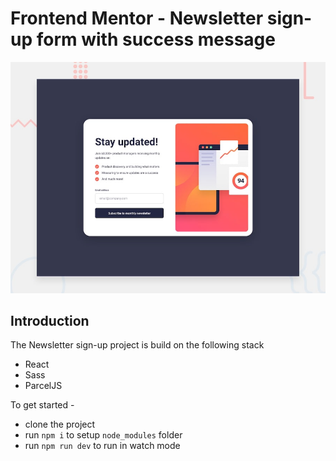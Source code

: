 # Frontend Mentor - Newsletter sign-up form with success message

![Design preview for the Newsletter sign-up form with success message coding challenge](./design/desktop-preview.jpg)

## Introduction
The Newsletter sign-up project is build on the following stack

- React
- Sass
- ParcelJS

To get started - 

- clone the project
- run `npm i` to setup `node_modules` folder
- run `npm run dev` to run in watch mode 
